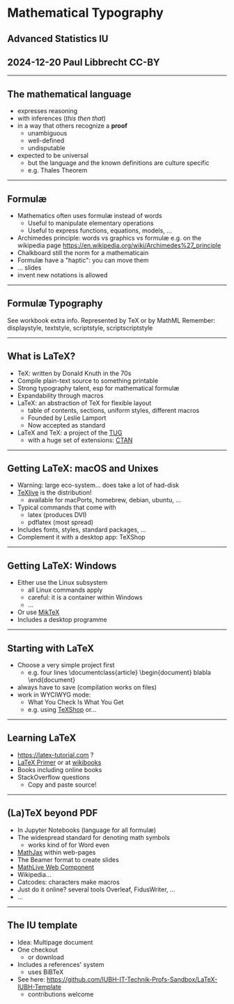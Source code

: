 # Mathematical Typography

## Advanced Statistics IU
## 2024-12-20 Paul Libbrecht CC-BY

--- 

## The mathematical language

* expresses reasoning
* with inferences (_this then that_)
* in a way that others recognize a **proof**
	* unambiguous
	* well-defined
	* undisputable
* expected to be universal
	* but the language and the known definitions are culture specific
	* e.g. Thales Theorem
---
## Formulæ

* Mathematics often uses formulæ instead of words
	* Useful to manipulate elementary operations
	* Useful to express functions, equations, models, ...
* Archimedes principle: words vs graphics vs formulæ e.g. on the wikipedia page https://en.wikipedia.org/wiki/Archimedes%27_principle
* Chalkboard still the norm for a mathematicain
* Formulæ have a "haptic": you can move them
* ... slides
* invent new notations is allowed
---
## Formulæ Typography

See workbook extra info.
Represented by TeX or by MathML
Remember: displaystyle, textstyle, scriptstyle, scriptscriptstyle

--- 

## What is LaTeX?

* TeX: written by Donald Knuth in the 70s
* Compile plain-text source to something printable
* Strong typography talent, esp for mathematical formulæ
* Expandability through macros
* LaTeX: an abstraction of TeX for flexible layout
	* table of contents, sections, uniform styles, different macros
	* Founded by Leslie Lamport
	* Now accepted as standard
* LaTeX and TeX: a project of the [TUG](https://tug.org)
	* with a huge set of extensions: [CTAN](https://www.ctan.org/)


- - -
## Getting LaTeX: macOS and Unixes

* Warning: large eco-system... does take a lot of had-disk
* [TeXlive](https://en.wikipedia.org/wiki/TeX_Live) is the distribution!
	* available for macPorts, homebrew, debian, ubuntu, ...
* Typical commands that come with
	* latex (produces DVI)
	* pdflatex (most spread)
* Includes fonts, styles, standard packages, ...
* Complement it with a desktop app: TeXShop


- - -
## Getting LaTeX: Windows

* Either use the Linux subsystem
	* all Linux commands apply
	* careful: it is a container within Windows
	* ... 
* Or use [MikTeX](https://miktex.org/)
* Includes a desktop programme


- - -

## Starting with LaTeX

* Choose a very simple project first
	* e.g. four lines
			\documentclass{article}
			\begin{document}
			blabla
			\end{document}
* always have to save (compilation works on files)
* work in WYCIWYG mode: 
	* What You Check Is What You Get
	* e.g. using [TeXShop](https://pages.uoregon.edu/koch/texshop/) or...
---

## Learning LaTeX

* https://latex-tutorial.com ?
* [LaTeX Primer](https://www.tug.org/twg/mactex/tutorials/ltxprimer-1.0.pdf) or at [wikibooks](https://en.wikibooks.org/wiki/LaTeX)
* Books including online books
* StackOverflow questions
	* Copy and paste source!
---

## (La)TeX beyond PDF

- In Jupyter Notebooks (language for all formulæ)
- The widespread standard for denoting math symbols
	- works kind of for Word even
- [MathJax](https://www.mathjax.org/) within web-pages
- The Beamer format to create slides
- [MathLive Web Component](https://cortexjs.io/mathlive/)
- Wikipedia...
- Catcodes: characters make macros
- Just do it online? several tools Overleaf, FidusWriter, ...
- ...
---

## The IU template 

* Idea: Multipage document
* One checkout
	* or download
* Includes a references' system
	* uses BiBTeX
* See here: https://github.com/IUBH-IT-Technik-Profs-Sandbox/LaTeX-IUBH-Template
	* contributions welcome


